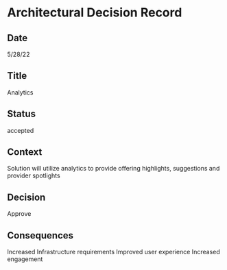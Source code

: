 # Architectural Decision Record
## Date
5/28/22 

## Title
Analytics

## Status
accepted

## Context 
Solution will utilize analytics to provide offering highlights, suggestions and provider spotlights

## Decision
Approve

## Consequences
Increased Infrastructure requirements
Improved user experience
Increased engagement

